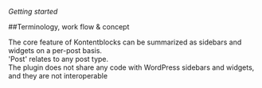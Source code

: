 *Getting started*

##Terminology, work flow & concept

The core feature of Kontentblocks can be summarized as sidebars and widgets on a per-post basis.  
'Post' relates to any post type.  
The plugin does not share any code with WordPress sidebars and widgets, and they are not interoperable